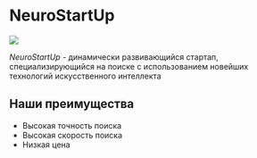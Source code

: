 # NeuroStartUp

![ ](https://github.com/netology-ds-team/git-homeworks/blob/main/1_self/logo.png)

*NeuroStartUp* - динамически развивающийся стартап, специализирующийся на поиске с использованием новейших технологий искусственного интеллекта
## Наши преимущества
* Высокая точность поиска
* Высокая скорость поиска
* Низкая цена
